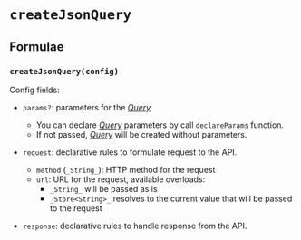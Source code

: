 # `createJsonQuery`

## Formulae

### `createJsonQuery(config)`

Config fields:

- `params?`: parameters for the [_Query_](../primitives/query.md)

  - You can declare [_Query_](../primitives/query.md) parameters by call `declareParams` function.
  - If not passed, [_Query_](../primitives/query.md) will be created without parameters.

- `request`: declarative rules to formulate request to the API.

  - `method` (`_String_`): HTTP method for the request
  - `url`: URL for the request, available overloads:
    - `_String_` will be passed as is
    - `_Store<String>_` resolves to the current value that will be passed to the request

- `response`: declarative rules to handle response from the API.
